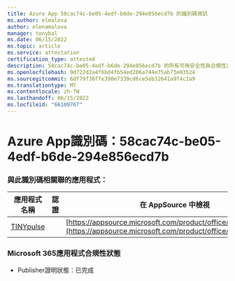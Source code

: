 ```yaml
---
title: Azure App 58cac74c-be05-4edf-b6de-294e856ecd7b 的識別碼資訊
ms.author: elmalova
author: elenamalova
manager: tonybal
ms.date: 06/15/2022
ms.topic: article
ms.service: attestation
certification_type: attested
description: 58cac74c-be05-4edf-b6de-294e856ecd7b 的所有可用安全性與合規性資訊。
ms.openlocfilehash: 9d722d2a4f6bd4fb54ed206a744e75ab73e03524
ms.sourcegitcommit: 6df79f38ffe390e7339cd6ce5eb32641a9f4c1a9
ms.translationtype: MT
ms.contentlocale: zh-TW
ms.lasthandoff: 06/15/2022
ms.locfileid: "66109767"
---
```

# <a name="azure-app-id-58cac74c-be05-4edf-b6de-294e856ecd7b"></a>Azure App識別碼：58cac74c-be05-4edf-b6de-294e856ecd7b


### <a name="apps-associated-with-this-id"></a>與此識別碼相關聯的應用程式：
| **應用程式名稱** | **認證** | **在 AppSource 中檢視** |
|--------------|---------------|-----------------------|
| [TINYpulse](../forward/WA104381729.md) |  | [https://appsource.microsoft.com/product/office/WA104381729](https://appsource.microsoft.com/product/office/WA104381729) |

### <a name="microsoft-365-app-compliance-status"></a>Microsoft 365應用程式合規性狀態
- Publisher證明狀態：已完成
